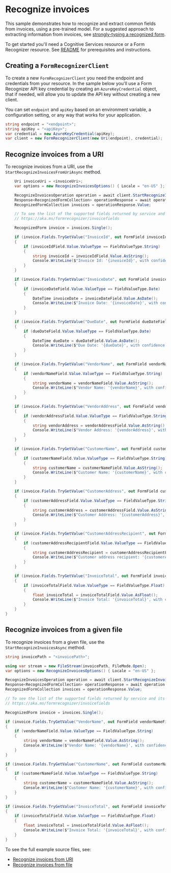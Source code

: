 # Recognize invoices

This sample demonstrates how to recognize and extract common fields from invoices, using a pre-trained model. For a suggested approach to extracting information from invoices, see [strongly-typing a recognized form][strongly_typing_a_recognized_form].

To get started you'll need a Cognitive Services resource or a Form Recognizer resource.  See [README][README] for prerequisites and instructions.

## Creating a `FormRecognizerClient`

To create a new `FormRecognizerClient` you need the endpoint and credentials from your resource. In the sample below you'll use a Form Recognizer API key credential by creating an `AzureKeyCredential` object, that if needed, will allow you to update the API key without creating a new client.

You can set `endpoint` and `apiKey` based on an environment variable, a configuration setting, or any way that works for your application.

```C# Snippet:CreateFormRecognizerClient
string endpoint = "<endpoint>";
string apiKey = "<apiKey>";
var credential = new AzureKeyCredential(apiKey);
var client = new FormRecognizerClient(new Uri(endpoint), credential);
```

## Recognize invoices from a URI

To recognize invoices from a URI, use the `StartRecognizeInvoicesFromUriAsync` method.

```C# Snippet:FormRecognizerSampleRecognizeInvoicesUri
    Uri invoiceUri = <invoiceUri>;
    var options = new RecognizeInvoicesOptions() { Locale = "en-US" };

    RecognizeInvoicesOperation operation = await client.StartRecognizeInvoicesFromUriAsync(invoiceUri, options);
    Response<RecognizedFormCollection> operationResponse = await operation.WaitForCompletionAsync();
    RecognizedFormCollection invoices = operationResponse.Value;

    // To see the list of the supported fields returned by service and its corresponding types, consult:
    // https://aka.ms/formrecognizer/invoicefields

    RecognizedForm invoice = invoices.Single();

    if (invoice.Fields.TryGetValue("InvoiceId", out FormField invoiceIdField))
    {
        if (invoiceIdField.Value.ValueType == FieldValueType.String)
        {
            string invoiceId = invoiceIdField.Value.AsString();
            Console.WriteLine($"Invoice Id: '{invoiceId}', with confidence {invoiceIdField.Confidence}");
        }
    }

    if (invoice.Fields.TryGetValue("InvoiceDate", out FormField invoiceDateField))
    {
        if (invoiceDateField.Value.ValueType == FieldValueType.Date)
        {
            DateTime invoiceDate = invoiceDateField.Value.AsDate();
            Console.WriteLine($"Invoice Date: '{invoiceDate}', with confidence {invoiceDateField.Confidence}");
        }
    }

    if (invoice.Fields.TryGetValue("DueDate", out FormField dueDateField))
    {
        if (dueDateField.Value.ValueType == FieldValueType.Date)
        {
            DateTime dueDate = dueDateField.Value.AsDate();
            Console.WriteLine($"Due Date: '{dueDate}', with confidence {dueDateField.Confidence}");
        }
    }

    if (invoice.Fields.TryGetValue("VendorName", out FormField vendorNameField))
    {
        if (vendorNameField.Value.ValueType == FieldValueType.String)
        {
            string vendorName = vendorNameField.Value.AsString();
            Console.WriteLine($"Vendor Name: '{vendorName}', with confidence {vendorNameField.Confidence}");
        }
    }

    if (invoice.Fields.TryGetValue("VendorAddress", out FormField vendorAddressField))
    {
        if (vendorAddressField.Value.ValueType == FieldValueType.String)
        {
            string vendorAddress = vendorAddressField.Value.AsString();
            Console.WriteLine($"Vendor Address: '{vendorAddress}', with confidence {vendorAddressField.Confidence}");
        }
    }

    if (invoice.Fields.TryGetValue("CustomerName", out FormField customerNameField))
    {
        if (customerNameField.Value.ValueType == FieldValueType.String)
        {
            string customerName = customerNameField.Value.AsString();
            Console.WriteLine($"Customer Name: '{customerName}', with confidence {customerNameField.Confidence}");
        }
    }

    if (invoice.Fields.TryGetValue("CustomerAddress", out FormField customerAddressField))
    {
        if (customerAddressField.Value.ValueType == FieldValueType.String)
        {
            string customerAddress = customerAddressField.Value.AsString();
            Console.WriteLine($"Customer Address: '{customerAddress}', with confidence {customerAddressField.Confidence}");
        }
    }

    if (invoice.Fields.TryGetValue("CustomerAddressRecipient", out FormField customerAddressRecipientField))
    {
        if (customerAddressRecipientField.Value.ValueType == FieldValueType.String)
        {
            string customerAddressRecipient = customerAddressRecipientField.Value.AsString();
            Console.WriteLine($"Customer address recipient: '{customerAddressRecipient}', with confidence {customerAddressRecipientField.Confidence}");
        }
    }

    if (invoice.Fields.TryGetValue("InvoiceTotal", out FormField invoiceTotalField))
    {
        if (invoiceTotalField.Value.ValueType == FieldValueType.Float)
        {
            float invoiceTotal = invoiceTotalField.Value.AsFloat();
            Console.WriteLine($"Invoice Total: '{invoiceTotal}', with confidence {invoiceTotalField.Confidence}");
        }
    }
}
```

## Recognize invoices from a given file

To recognize invoices from a given file, use the `StartRecognizeInvoicesAsync` method.

```C# Snippet:FormRecognizerSampleRecognizeInvoicesFileStream
string invoicePath = "<invoicePath>";

using var stream = new FileStream(invoicePath, FileMode.Open);
var options = new RecognizeInvoicesOptions() { Locale = "en-US" };

RecognizeInvoicesOperation operation = await client.StartRecognizeInvoicesAsync(stream, options);
Response<RecognizedFormCollection> operationResponse = await operation.WaitForCompletionAsync();
RecognizedFormCollection invoices = operationResponse.Value;

// To see the list of the supported fields returned by service and its corresponding types, consult:
// https://aka.ms/formrecognizer/invoicefields

RecognizedForm invoice = invoices.Single();

if (invoice.Fields.TryGetValue("VendorName", out FormField vendorNameField))
{
    if (vendorNameField.Value.ValueType == FieldValueType.String)
    {
        string vendorName = vendorNameField.Value.AsString();
        Console.WriteLine($"Vendor Name: '{vendorName}', with confidence {vendorNameField.Confidence}");
    }
}

if (invoice.Fields.TryGetValue("CustomerName", out FormField customerNameField))
{
    if (customerNameField.Value.ValueType == FieldValueType.String)
    {
        string customerName = customerNameField.Value.AsString();
        Console.WriteLine($"Customer Name: '{customerName}', with confidence {customerNameField.Confidence}");
    }
}

if (invoice.Fields.TryGetValue("InvoiceTotal", out FormField invoiceTotalField))
{
    if (invoiceTotalField.Value.ValueType == FieldValueType.Float)
    {
        float invoiceTotal = invoiceTotalField.Value.AsFloat();
        Console.WriteLine($"Invoice Total: '{invoiceTotal}', with confidence {invoiceTotalField.Confidence}");
    }
}
```

To see the full example source files, see:

* [Recognize invoices from URI](https://github.com/Azure/azure-sdk-for-net/blob/master/sdk/formrecognizer/Azure.AI.FormRecognizer/tests/samples/Sample13_RecognizeInvoicesFromUri.cs)
* [Recognize invoices from file](https://github.com/Azure/azure-sdk-for-net/blob/master/sdk/formrecognizer/Azure.AI.FormRecognizer/tests/samples/Sample13_RecognizeInvoicesFromFile.cs)

[README]: https://github.com/Azure/azure-sdk-for-net/tree/master/sdk/formrecognizer/Azure.AI.FormRecognizer#getting-started
[strongly_typing_a_recognized_form]: https://github.com/Azure/azure-sdk-for-net/tree/master/sdk/formrecognizer/Azure.AI.FormRecognizer/samples/Sample4_StronglyTypingARecognizedForm.md
